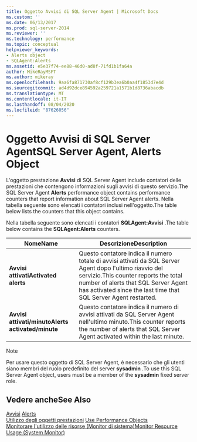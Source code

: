```yaml
---
title: Oggetto Avvisi di SQL Server Agent | Microsoft Docs
ms.custom: ''
ms.date: 06/13/2017
ms.prod: sql-server-2014
ms.reviewer: ''
ms.technology: performance
ms.topic: conceptual
helpviewer_keywords:
- Alerts object
- SQLAgent:Alerts
ms.assetid: e5e37f74-ee88-46d0-ad8f-71fd1b1fa64a
author: MikeRayMSFT
ms.author: mikeray
ms.openlocfilehash: 9aa6fa871730af8cf129b3ea6b0aa4f1853d7e4d
ms.sourcegitcommit: ad4d92dce894592a259721a1571b1d8736abacdb
ms.translationtype: MT
ms.contentlocale: it-IT
ms.lasthandoff: 08/04/2020
ms.locfileid: "87626056"
---
```

# <a name="sql-server-agent-alerts-object"></a><span data-ttu-id="acf59-102">Oggetto Avvisi di SQL Server Agent</span><span class="sxs-lookup"><span data-stu-id="acf59-102">SQL Server Agent, Alerts Object</span></span>
  <span data-ttu-id="acf59-103">L'oggetto prestazione **Avvisi** di SQL Server Agent include contatori delle prestazioni che contengono informazioni sugli avvisi di questo servizio.</span><span class="sxs-lookup"><span data-stu-id="acf59-103">The SQL Server Agent **Alerts** performance object contains performance counters that report information about SQL Server Agent alerts.</span></span> <span data-ttu-id="acf59-104">Nella tabella seguente sono elencati i contatori inclusi nell'oggetto.</span><span class="sxs-lookup"><span data-stu-id="acf59-104">The table below lists the counters that this object contains.</span></span>  
  
 <span data-ttu-id="acf59-105">Nella tabella seguente sono elencati i contatori **SQLAgent:Avvisi** .</span><span class="sxs-lookup"><span data-stu-id="acf59-105">The table below contains the **SQLAgent:Alerts** counters.</span></span>  
  
|<span data-ttu-id="acf59-106">Nome</span><span class="sxs-lookup"><span data-stu-id="acf59-106">Name</span></span>|<span data-ttu-id="acf59-107">Descrizione</span><span class="sxs-lookup"><span data-stu-id="acf59-107">Description</span></span>|  
|----------|-----------------|  
|<span data-ttu-id="acf59-108">**Avvisi attivati**</span><span class="sxs-lookup"><span data-stu-id="acf59-108">**Activated alerts**</span></span>|<span data-ttu-id="acf59-109">Questo contatore indica il numero totale di avvisi attivati da SQL Server Agent dopo l'ultimo riavvio del servizio.</span><span class="sxs-lookup"><span data-stu-id="acf59-109">This counter reports the total number of alerts that SQL Server Agent has activated since the last time that SQL Server Agent restarted.</span></span>|  
|<span data-ttu-id="acf59-110">**Avvisi attivati/minuto**</span><span class="sxs-lookup"><span data-stu-id="acf59-110">**Alerts activated/minute**</span></span>|<span data-ttu-id="acf59-111">Questo contatore indica il numero di avvisi attivati da SQL Server Agent nell'ultimo minuto.</span><span class="sxs-lookup"><span data-stu-id="acf59-111">This counter reports the number of alerts that SQL Server Agent activated within the last minute.</span></span>|  
  
> [!NOTE]  
>  <span data-ttu-id="acf59-112">Per usare questo oggetto di SQL Server Agent, è necessario che gli utenti siano membri del ruolo predefinito del server **sysadmin** .</span><span class="sxs-lookup"><span data-stu-id="acf59-112">To use this SQL Server Agent object, users must be a member of the **sysadmin** fixed server role.</span></span>  
  
## <a name="see-also"></a><span data-ttu-id="acf59-113">Vedere anche</span><span class="sxs-lookup"><span data-stu-id="acf59-113">See Also</span></span>  
 <span data-ttu-id="acf59-114">[Avvisi](../../ssms/agent/alerts.md) </span><span class="sxs-lookup"><span data-stu-id="acf59-114">[Alerts](../../ssms/agent/alerts.md) </span></span>  
 <span data-ttu-id="acf59-115">[Utilizzo degli oggetti prestazioni](../../ssms/agent/use-performance-objects.md) </span><span class="sxs-lookup"><span data-stu-id="acf59-115">[Use Performance Objects](../../ssms/agent/use-performance-objects.md) </span></span>  
 [<span data-ttu-id="acf59-116">Monitorare l'utilizzo delle risorse &#40;Monitor di sistema&#41;</span><span class="sxs-lookup"><span data-stu-id="acf59-116">Monitor Resource Usage &#40;System Monitor&#41;</span></span>](monitor-resource-usage-system-monitor.md)  
  
  
